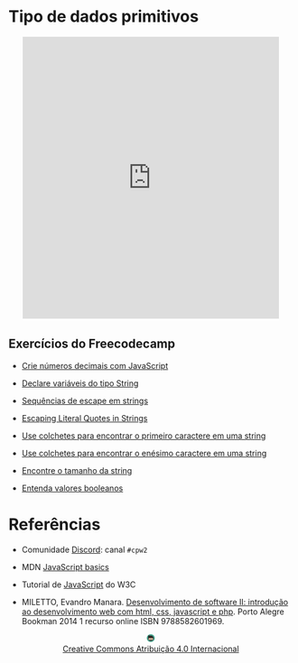 # Tipo de dados primitivos
<center>
<iframe src="https://cpw2.rpmhub.dev/tipos/slides/index.html#/" title="Tipos" width="90%" height="500" style="border:none;"></iframe>
</center>

## Exercícios do Freecodecamp

* [Crie números decimais com JavaScript](https://www.freecodecamp.org/learn/javascript-algorithms-and-data-structures/basic-javascript/create-decimal-numbers-with-javascript)

* [Declare variáveis do tipo String](https://www.freecodecamp.org/learn/javascript-algorithms-and-data-structures/basic-javascript/declare-string-variables)

* [Sequências de escape em strings](https://www.freecodecamp.org/learn/javascript-algorithms-and-data-structures/basic-javascript/escape-sequences-in-strings)

* [Escaping Literal Quotes in Strings](https://www.freecodecamp.org/learn/javascript-algorithms-and-data-structures/basic-javascript/escaping-literal-quotes-in-strings)

* [Use colchetes para encontrar o primeiro caractere em uma string](https://www.freecodecamp.org/learn/javascript-algorithms-and-data-structures/basic-javascript/use-bracket-notation-to-find-the-first-character-in-a-string)

* [Use colchetes para encontrar o enésimo caractere em uma string](https://www.freecodecamp.org/learn/javascript-algorithms-and-data-structures/basic-javascript/use-bracket-notation-to-find-the-nth-to-last-character-in-a-string)

* [Encontre o tamanho da string](https://www.freecodecamp.org/learn/javascript-algorithms-and-data-structures/basic-javascript/find-the-length-of-a-string)

* [Entenda valores booleanos](https://www.freecodecamp.org/learn/javascript-algorithms-and-data-structures/basic-javascript/understanding-boolean-values)

# Referências

* Comunidade [Discord](https://discord.com/invite/C29cqvm): canal `#cpw2`

* MDN [JavaScript basics](https://developer.mozilla.org/en-US/docs/Learn/Getting_started_with_the_web/JavaScript_basics)

* Tutorial de [JavaScript](http://www.w3schools.com/js) do W3C

* MILETTO, Evandro Manara. [Desenvolvimento de software II: introdução ao desenvolvimento web com html, css, javascript e php](https://biblioteca.ifrs.edu.br/pergamum_ifrs/biblioteca_s/acesso_login.php?cod_acervo_acessibilidade=5020682&acesso=aHR0cHM6Ly9pbnRlZ3JhZGEubWluaGFiaWJsaW90ZWNhLmNvbS5ici9ib29rcy85Nzg4NTgyNjAxOTY5&label=acesso%20restrito). Porto Alegre Bookman 2014 1 recurso online ISBN 9788582601969.

<center>
<a href="https://github.com/rodrigoprestesmachado" target="blanck"><img src="../imgs/logo.png" alt="Rodrigo Prestes Machado" width="3%" height="3%" border=0 style="border:0; text-decoration:none; outline:none"></a><br/>
<a rel="license" href="http://creativecommons.org/licenses/by/4.0/">Creative Commons Atribuição 4.0 Internacional</a>